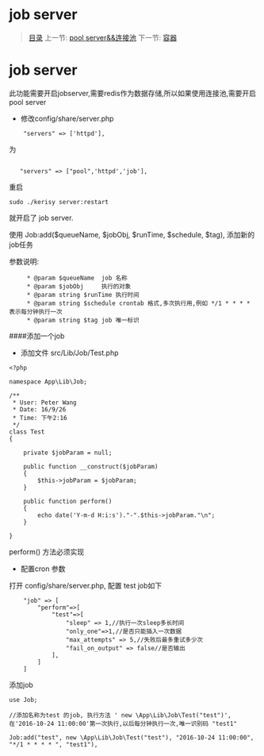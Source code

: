 #  job server

   > [目录](<index.md>)
   > 上一节: [pool server&&连接池](1.8.md)
   > 下一节: [容器](2.0.md)


   job server
========

此功能需要开启jobserver,需要redis作为数据存储,所以如果使用连接池,需要开启pool server

* 修改config/share/server.php

```
    "servers" => ['httpd'],
```
为

```

   "servers" => ["pool",'httpd','job'],
```

重启

```
sudo ./kerisy server:restart

```
就开启了 job server.

使用 Job:add($queueName, $jobObj, $runTime, $schedule, $tag), 添加新的job任务

参数说明:

```
     * @param $queueName  job 名称
     * @param $jobObj     执行的对象
     * @param string $runTime 执行时间
     * @param string $schedule crontab 格式,多次执行用,例如 */1 * * * * 表示每分钟执行一次
     * @param string $tag job 唯一标识
```

####添加一个job

* 添加文件 src/Lib/Job/Test.php

```
<?php

namespace App\Lib\Job;

/**
 * User: Peter Wang
 * Date: 16/9/26
 * Time: 下午2:16
 */
class Test
{

    private $jobParam = null;

    public function __construct($jobParam)
    {
        $this->jobParam = $jobParam;
    }

    public function perform()
    {
        echo date('Y-m-d H:i:s')."-".$this->jobParam."\n";
    }

}

```
perform() 方法必须实现

* 配置cron 参数

打开 config/share/server.php, 配置 test job如下

```
    "job" => [
        "perform"=>[
            "test"=>[
                "sleep" => 1,//执行一次sleep多长时间
                "only_one"=>1,//是否只能插入一次数据
                "max_attempts" => 5,//失败后最多重试多少次
                "fail_on_output" => false//是否输出
            ],
        ]
    ]
```
添加job

```
use Job;

//添加名称为test 的job, 执行方法 ' new \App\Lib\Job\Test("test")', 在'2016-10-24 11:00:00'第一次执行,以后每分钟执行一次,唯一识别码 "test1"

Job:add("test", new \App\Lib\Job\Test("test"), "2016-10-24 11:00:00", "*/1 * * * * ", "test1"),

```